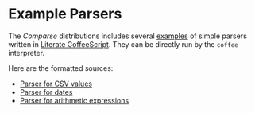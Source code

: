 Example Parsers
===============

The _Comparse_ distributions includes several
[examples](https://gitlab.labs.nic.cz/llhotka/comparse/tree/master/examples)
of simple parsers written in [Literate CoffeeScript](http://coffeescript.org/#literate "Literate
Coffeescript"). They can be directly run by the `coffee` interpreter.

Here are the formatted sources:

* [Parser for CSV values](example-csv)
* [Parser for dates](example-date)
* [Parser for arithmetic expressions](example-expr)
